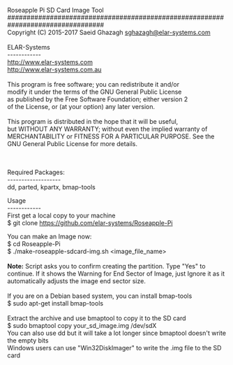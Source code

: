 Roseapple Pi SD Card Image Tool
#################################################################################<br>
Copyright (C) 2015-2017 Saeid Ghazagh <sghazagh@elar-systems.com><br>
<br>
ELAR-Systems<br>
------------<br>
http://www.elar-systems.com<br>
http://www.elar-systems.com.au<br>
<br>
This program is free software; you can redistribute it and/or<br>
modify it under the terms of the GNU General Public License <br>
as published by the Free Software Foundation; either version 2 <br>
of the License, or (at your option) any later version. <br>
 <br>
This program is distributed in the hope that it will be useful, <br>
but WITHOUT ANY WARRANTY; without even the implied warranty of <br>
MERCHANTABILITY or FITNESS FOR A PARTICULAR PURPOSE.  See the <br>
GNU General Public License for more details. <br>
<br><br>

Required Packages: <br>
-------------------<br>
dd, parted, kpartx, bmap-tools
<br>

Usage<br>
------------ <br>
First get a local copy to your machine <br>
$ git clone https://github.com/elar-systems/Roseapple-Pi<br>

You can make an Image now: <br>
$ cd Roseapple-Pi <br>
$ ./make-roseapple-sdcard-img.sh <image_file_name> <br>
<br>
<b>Note:</b> Script asks you to confirm creating the partition. Type "Yes" to continue.
If it shows the Warning for End Sector of Image, just Ignore it as it automatically adjusts the image end sector size.
<br>
<br>
If you are on a Debian based system, you can install bmap-tools <br>
$ sudo apt-get install bmap-tools <br>
 <br>
Extract the archive and use bmaptool to copy it to the SD card <br>
$ sudo bmaptool copy your_sd_image.img /dev/sdX 
 <br>
You can also use dd but it will take a lot longer since bmaptool doesn't write the empty bits <br>
Windows users can use "Win32DiskImager" to write the .img file to the SD card <br>
 
